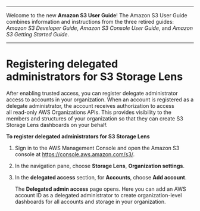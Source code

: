 --------

Welcome to the new **Amazon S3 User Guide**\! The Amazon S3 User Guide combines information and instructions from the three retired guides: *Amazon S3 Developer Guide*, *Amazon S3 Console User Guide*, and *Amazon S3 Getting Started Guide*\.

--------

# Registering delegated administrators for S3 Storage Lens<a name="storage_lens_console_organizations_registering_delegated_admins"></a>

After enabling trusted access, you can register delegate administrator access to accounts in your organization\. When an account is registered as a delegate administrator, the account receives authorization to access all read\-only AWS Organizations APIs\. This provides visibility to the members and structures of your organization so that they can create S3 Storage Lens dashboards on your behalf\.

**To register delegated administrators for S3 Storage Lens**

1. Sign in to the AWS Management Console and open the Amazon S3 console at [https://console\.aws\.amazon\.com/s3/](https://console.aws.amazon.com/s3/)\.

1. In the navigation pane, choose **Storage Lens**, **Organization settings**\.

1. In the **delegated access** section, for **Accounts**, choose **Add account**\.

   The **Delegated admin access** page opens\. Here you can add an AWS account ID as a delegated administrator to create organization\-level dashboards for all accounts and storage in your organization\.